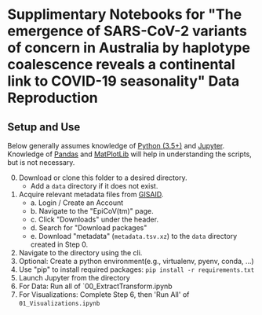 # Supplimentary Notebooks for "The emergence of SARS-CoV-2 variants of concern in Australia by haplotype coalescence reveals a continental link to COVID-19 seasonality" Data Reproduction

## Setup and Use

Below generally assumes knowledge of [Python (3.5+)](https://python.org) and [Jupyter](https://jupyter.org).\
Knowledge of [Pandas](https://pandas.pydata.org) and [MatPlotLib](https://matplotlib.org) will help in understanding the scripts, but is not necessary.

0. Download or clone this folder to a desired directory.
    - Add a `data` directory if it does not exist.
1. Acquire relevant metadata files from [GISAID](https://gisaid.org).
    - a. Login / Create an Account
    - b. Navigate to the "EpiCoV(tm)" page.
    - c. Click "Downloads" under the header.
    - d. Search for "Download packages"
    - e. Download "metadata" (`metadata.tsv.xz`) to the `data` directory created in Step 0.
2. Navigate to the directory using the cli.
3. Optional: Create a python environment(e.g., virtualenv, pyenv, conda, ...)
4. Use "pip" to install required packages: `pip install -r requirements.txt`
5. Launch Jupyter from the directory
6. For Data: Run all of `00_ExtractTransform.ipynb
7. For Visualizations: Complete Step 6, then 'Run All' of `01_Visualizations.ipynb`
